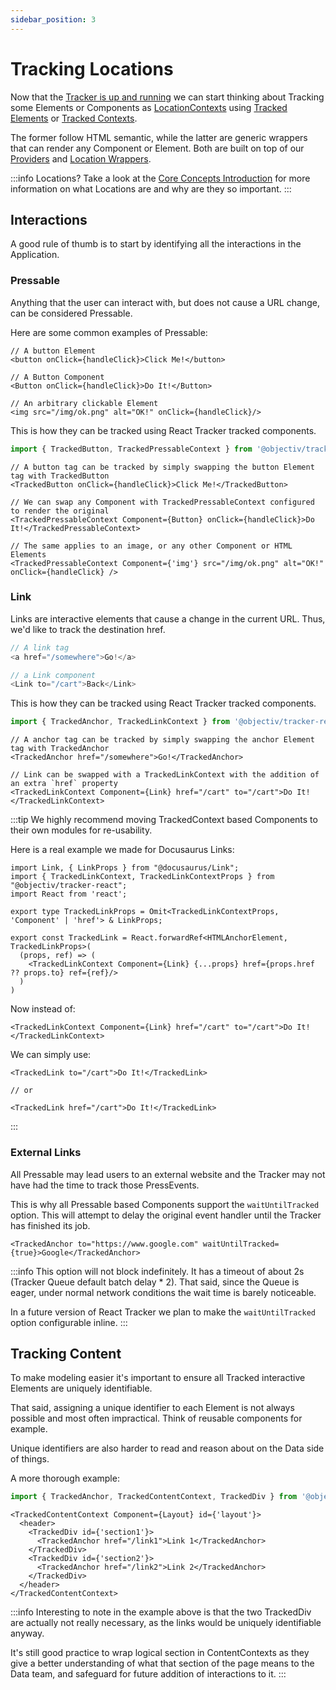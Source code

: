 ```yaml
---
sidebar_position: 3
---
```


# Tracking Locations

Now that the [Tracker is up and running](/tracking/react/how-to-guides/getting-started.md) we can start 
thinking about Tracking some Elements or Components as 
[LocationContexts](/taxonomy/reference/location-contexts/overview.md) using [Tracked Elements](/tracking/react/api-reference/trackedElements/overview.md) or [Tracked Contexts](/tracking/react/api-reference/trackedElements/overview.md).

The former follow HTML semantic, while the latter are generic wrappers that can render any Component or Element. Both are built on top of our [Providers](/tracking/react/api-reference/common/providers/overview.md) and [Location Wrappers](/tracking/react/api-reference/locationWrappers/overview.md).

:::info Locations?
Take a look at the [Core Concepts Introduction](/tracking/core-concepts) for more information on what Locations are and why are they so important.
:::

## Interactions
A good rule of thumb is to start by identifying all the interactions in the Application. 

### Pressable
Anything that the user can interact with, but does not cause a URL change, can be considered Pressable. 

Here are some common examples of Pressable:

```tsx
// A button Element 
<button onClick={handleClick}>Click Me!</button>

// A Button Component 
<Button onClick={handleClick}>Do It!</Button>

// An arbitrary clickable Element
<img src="/img/ok.png" alt="OK!" onClick={handleClick}/>
```

This is how they can be tracked using React Tracker tracked components.

```ts
import { TrackedButton, TrackedPressableContext } from '@objectiv/tracker-react';
```

```tsx
// A button tag can be tracked by simply swapping the button Element tag with TrackedButton 
<TrackedButton onClick={handleClick}>Click Me!</TrackedButton>

// We can swap any Component with TrackedPressableContext configured to render the original 
<TrackedPressableContext Component={Button} onClick={handleClick}>Do It!</TrackedPressableContext>

// The same applies to an image, or any other Component or HTML Elements
<TrackedPressableContext Component={'img'} src="/img/ok.png" alt="OK!" onClick={handleClick} />
```


### Link
Links are interactive elements that cause a change in the current URL. Thus, we'd like to track the destination href.

```typescript jsx
// A link tag 
<a href="/somewhere">Go!</a>

// a Link component 
<Link to="/cart">Back</Link>
```

This is how they can be tracked using React Tracker tracked components.

```ts
import { TrackedAnchor, TrackedLinkContext } from '@objectiv/tracker-react';
```

```tsx
// A anchor tag can be tracked by simply swapping the anchor Element tag with TrackedAnchor 
<TrackedAnchor href="/somewhere">Go!</TrackedAnchor>

// Link can be swapped with a TrackedLinkContext with the addition of an extra `href` property   
<TrackedLinkContext Component={Link} href="/cart" to="/cart">Do It!</TrackedLinkContext>
```

:::tip
We highly recommend moving TrackedContext based Components to their own modules for re-usability.   

Here is a real example we made for Docusaurus Links:

```tsx
import Link, { LinkProps } from "@docusaurus/Link";
import { TrackedLinkContext, TrackedLinkContextProps } from "@objectiv/tracker-react";
import React from 'react';

export type TrackedLinkProps = Omit<TrackedLinkContextProps, 'Component' | 'href'> & LinkProps;

export const TrackedLink = React.forwardRef<HTMLAnchorElement, TrackedLinkProps>(
  (props, ref) => (
    <TrackedLinkContext Component={Link} {...props} href={props.href ?? props.to} ref={ref}/>
  )
)
```

Now instead of:
```tsx
<TrackedLinkContext Component={Link} href="/cart" to="/cart">Do It!</TrackedLinkContext>
```

We can simply use:
```tsx
<TrackedLink to="/cart">Do It!</TrackedLink>

// or

<TrackedLink href="/cart">Do It!</TrackedLink>

```
:::

### External Links
All Pressable may lead users to an external website and the Tracker may not have had the time to track those PressEvents.

This is why all Pressable based Components support the `waitUntilTracked` option. 
This will attempt to delay the original event handler until the Tracker has finished its job.

```tsx
<TrackedAnchor to="https://www.google.com" waitUntilTracked={true}>Google</TrackedAnchor>
```

:::info
This option will not block indefinitely. It has a timeout of about 2s (Tracker Queue default batch delay * 2).
That said, since the Queue is eager, under normal network conditions the wait time is barely noticeable.

In a future version of React Tracker we plan to make the `waitUntilTracked` option configurable inline.
:::

## Tracking Content
To make modeling easier it's important to ensure all Tracked interactive Elements are uniquely identifiable.   

That said, assigning a unique identifier to each Element is not always possible and most often impractical. 
Think of reusable components for example.

Unique identifiers are also harder to read and reason about on the Data side of things.

A more thorough example:
```ts
import { TrackedAnchor, TrackedContentContext, TrackedDiv } from '@objectiv/tracker-react';
```

```tsx
<TrackedContentContext Component={Layout} id={'layout'}>
  <header>
    <TrackedDiv id={'section1'}>
      <TrackedAnchor href="/link1">Link 1</TrackedAnchor>
    </TrackedDiv>
    <TrackedDiv id={'section2'}>
      <TrackedAnchor href="/link2">Link 2</TrackedAnchor>
    </TrackedDiv>
  </header>
</TrackedContentContext>
```

:::info
Interesting to note in the example above is that the two TrackedDiv are actually not really necessary, as the links
would be uniquely identifiable anyway. 

It's still good practice to wrap logical section in ContentContexts as they give a better understanding of what that section of the page means to the Data team, and safeguard for future addition of interactions to it.
:::
